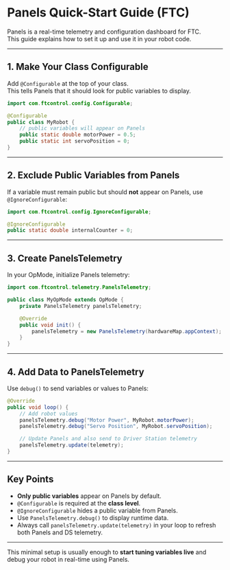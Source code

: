 # Panels Quick-Start Guide (FTC)

Panels is a real-time telemetry and configuration dashboard for FTC.  
This guide explains how to set it up and use it in your robot code.

---

## 1. Make Your Class Configurable

Add `@Configurable` at the top of your class.  
This tells Panels that it should look for public variables to display.

```java
import com.ftcontrol.config.Configurable;

@Configurable
public class MyRobot {
    // public variables will appear on Panels
    public static double motorPower = 0.5;
    public static int servoPosition = 0;
}
```

---

## 2. Exclude Public Variables from Panels

If a variable must remain public but should **not** appear on Panels, use `@IgnoreConfigurable`:

```java
import com.ftcontrol.config.IgnoreConfigurable;

@IgnoreConfigurable
public static double internalCounter = 0;
```

---

## 3. Create PanelsTelemetry

In your OpMode, initialize Panels telemetry:

```java
import com.ftcontrol.telemetry.PanelsTelemetry;

public class MyOpMode extends OpMode {
    private PanelsTelemetry panelsTelemetry;

    @Override
    public void init() {
        panelsTelemetry = new PanelsTelemetry(hardwareMap.appContext);
    }
}
```

---

## 4. Add Data to PanelsTelemetry

Use `debug()` to send variables or values to Panels:

```java
@Override
public void loop() {
    // Add robot values
    panelsTelemetry.debug("Motor Power", MyRobot.motorPower);
    panelsTelemetry.debug("Servo Position", MyRobot.servoPosition);

    // Update Panels and also send to Driver Station telemetry
    panelsTelemetry.update(telemetry);
}
```

---

## Key Points

- **Only public variables** appear on Panels by default.
- `@Configurable` is required at the **class level**.
- `@IgnoreConfigurable` hides a public variable from Panels.
- Use `PanelsTelemetry.debug()` to display runtime data.
- Always call `panelsTelemetry.update(telemetry)` in your loop to refresh both Panels and DS telemetry.

---

This minimal setup is usually enough to **start tuning variables live** and debug your robot in real-time using Panels.
